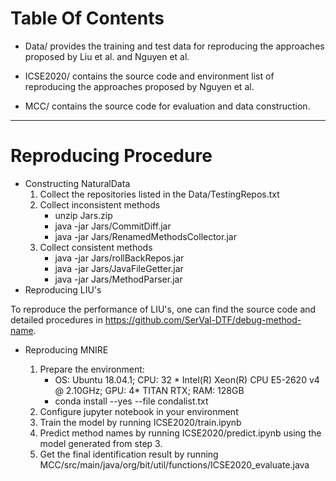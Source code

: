 # Table Of Contents

- Data/ provides the training and test data for reproducing the approaches proposed by Liu et al. and Nguyen et al.

- ICSE2020/ contains the source code and environment list of reproducing the approaches proposed by Nguyen et al.

- MCC/ contains the source code for evaluation and data construction.

-------------------

# Reproducing Procedure

- Constructing NaturalData
   1. Collect the repositories listed in the Data/TestingRepos.txt
   2. Collect inconsistent methods
      * unzip Jars.zip
      * java -jar Jars/CommitDiff.jar 
      * java -jar Jars/RenamedMethodsCollector.jar
   3. Collect consistent methods
      * java -jar Jars/rollBackRepos.jar 
      * java -jar Jars/JavaFileGetter.jar
      * java -jar Jars/MethodParser.jar
- Reproducing LIU's

To reproduce the performance of LIU's, one can find the source code and detailed procedures in https://github.com/SerVal-DTF/debug-method-name.

- Reproducing MNIRE

   1. Prepare the environment: 
      * OS: Ubuntu 18.04.1; CPU: 32 * Intel(R) Xeon(R) CPU E5-2620 v4 @ 2.10GHz; GPU: 4* TITAN RTX; RAM: 128GB
      * conda install --yes --file condalist.txt
   2. Configure jupyter notebook in your environment
   3. Train the model by running ICSE2020/train.ipynb
   4. Predict method names by running ICSE2020/predict.ipynb using the model generated from step 3.
   5. Get the final identification result by running MCC/src/main/java/org/bit/util/functions/ICSE2020_evaluate.java
